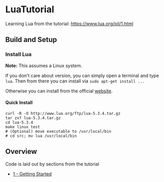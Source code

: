 # LuaTutorial
Learning Lua from the tutorial: https://www.lua.org/pil/1.html

## Build and Setup

### Install Lua

**Note:** This assumes a Linux system.

If you don't care about version, you can simply open a terminal and type `lua`.
Then from there you can install via `sudo apt-get install ...`

Otherwise you can install from the official
[website](https://www.lua.org/download.html).

#### Quick Install

```
curl -R -O http://www.lua.org/ftp/lua-5.3.4.tar.gz
tar zxf lua-5.3.4.tar.gz
cd lua-5.3.4
make linux test
# (Optional) move executable to /usr/local/bin
# cd src; mv lua /usr/local/bin
```

## Overview

Code is laid out by sections from the tutorial

- [1 - Getting Started](getting_started)



